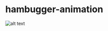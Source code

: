 # hambugger-animation

![alt text](https://github.com/yuricplus/hambugger-animation/main/blob/captured.gif?raw=true)
